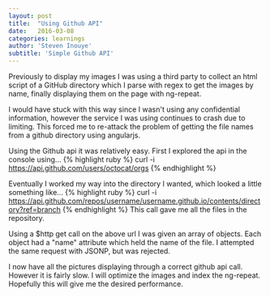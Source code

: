 ```yaml
---
layout: post
title:  "Using Github API"
date:   2016-03-08
categories: learnings
author: 'Steven Inouye'
subtitle: 'Simple Github API'
---
```

Previously to display my images I was using a third party to collect an html script of a GitHub directory which I parse with regex to get the images by name, finally displaying them on the page with ng-repeat.

I would have stuck with this way since I wasn't using any confidential information, however the service I was using continues to crash due to limiting. This forced me to re-attack the problem of getting the file names from a github directory using angularjs.

Using the Github api it was relatively easy. First I explored the api in the console using...
{% highlight ruby %}
  curl -i https://api.github.com/users/octocat/orgs
{% endhighlight %}

Eventually I worked my way into the directory I wanted, which looked a little something like...
{% highlight ruby %}
  curl -i https://api.github.com/repos/username/username.github.io/contents/directory?ref=branch
{% endhighlight %}
This call gave me all the files in the repository.

Using a $http get call on the above url I was given an array of objects. Each object had a "name" attribute which held the name of the file. I attempted the same request with JSONP, but was rejected.

I now have all the pictures displaying through a correct github api call. However it is fairly slow. I will optimize the images and index the ng-repeat. Hopefully this will give me the desired performance.
